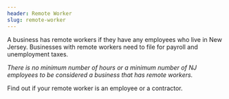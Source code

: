 ```yaml
---
header: Remote Worker
slug: remote-worker
---
```

A business has remote workers if they have any employees who live in New Jersey. Businesses with remote workers need to file for payroll and unemployment taxes.

*There is no minimum number of hours or a minimum number of NJ employees to be considered a business that has remote workers.* 

Find out if your remote worker is an employee or a contractor.